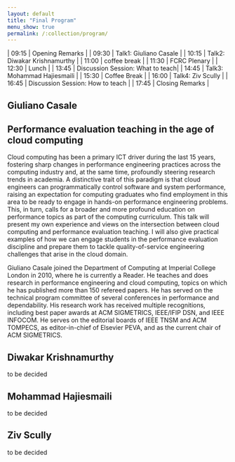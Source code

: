 ```yaml
---
layout: default
title: "Final Program"
menu_show: true
permalink: /:collection/program/
---
```


| 09:15 | Opening Remarks                  |
| 09:30 | Talk1: Giuliano Casale           |
| 10:15 | Talk2: Diwakar Krishnamurthy     |
| 11:00 | coffee break                     |
| 11:30 | FCRC Plenary                     |
| 12:30 | Lunch                            |
| 13:45 | Discussion Session: What to teach|
| 14:45 | Talk3: Mohammad Hajiesmaili      |
| 15:30 | Coffee Break                     |
| 16:00 | Talk4: Ziv Scully                |
| 16:45 | Discussion Session: How to teach |
| 17:45 | Closing Remarks                  |

## Giuliano Casale
## Performance evaluation teaching in the age of cloud computing

Cloud computing has been a primary ICT driver during the last 15 years, fostering sharp changes in performance engineering practices across the computing industry and, at the same time, profoundly steering research trends in academia. A distinctive trait of this paradigm is that cloud engineers can programmatically control software and system performance, raising an expectation for computing graduates who find employment in this area to be ready to engage in hands-on performance engineering problems. This, in turn, calls for a broader and more profound education on performance topics as part of the computing curriculum. This talk will present my own experience and views on the intersection between cloud computing and performance evaluation teaching. I will also give practical examples of how we can engage students in the performance evaluation discipline and prepare them to tackle quality-of-service engineering challenges that arise in the cloud domain.

Giuliano Casale joined the Department of Computing at Imperial College London in 2010, where he is currently a Reader. He teaches and does research in performance engineering and cloud computing, topics on which he has published more than 150 refereed papers. He has served on the technical program committee of several conferences in performance and dependability. His research work has received multiple recognitions, including best paper awards at ACM SIGMETRICS, IEEE/IFIP DSN, and IEEE INFOCOM. He serves on the editorial boards of IEEE TNSM and ACM TOMPECS, as editor-in-chief of Elsevier PEVA, and as the current chair of ACM SIGMETRICS.

## Diwakar Krishnamurthy
to be decided

## Mohammad Hajiesmaili
to be decided

## Ziv Scully 
to be decided
